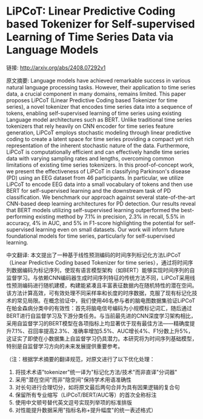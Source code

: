 # LiPCoT: Linear Predictive Coding based Tokenizer for Self-supervised Learning of Time Series Data via Language Models

链接: http://arxiv.org/abs/2408.07292v1

原文摘要:
Language models have achieved remarkable success in various natural language
processing tasks. However, their application to time series data, a crucial
component in many domains, remains limited. This paper proposes LiPCoT (Linear
Predictive Coding based Tokenizer for time series), a novel tokenizer that
encodes time series data into a sequence of tokens, enabling self-supervised
learning of time series using existing Language model architectures such as
BERT. Unlike traditional time series tokenizers that rely heavily on CNN
encoder for time series feature generation, LiPCoT employs stochastic modeling
through linear predictive coding to create a latent space for time series
providing a compact yet rich representation of the inherent stochastic nature
of the data. Furthermore, LiPCoT is computationally efficient and can
effectively handle time series data with varying sampling rates and lengths,
overcoming common limitations of existing time series tokenizers. In this
proof-of-concept work, we present the effectiveness of LiPCoT in classifying
Parkinson's disease (PD) using an EEG dataset from 46 participants. In
particular, we utilize LiPCoT to encode EEG data into a small vocabulary of
tokens and then use BERT for self-supervised learning and the downstream task
of PD classification. We benchmark our approach against several
state-of-the-art CNN-based deep learning architectures for PD detection. Our
results reveal that BERT models utilizing self-supervised learning outperformed
the best-performing existing method by 7.1% in precision, 2.3% in recall, 5.5%
in accuracy, 4% in AUC, and 5% in F1-score highlighting the potential for
self-supervised learning even on small datasets. Our work will inform future
foundational models for time series, particularly for self-supervised learning.

中文翻译:
本文提出了一种基于线性预测编码的时间序列标记化方法LiPCoT（Linear Predictive Coding based Tokenizer for time series），通过将时间序列数据编码为标记序列，使现有语言模型架构（如BERT）能够实现时间序列的自监督学习。与依赖CNN编码器生成时间序列特征的传统方法不同，LiPCoT采用线性预测编码进行随机建模，构建能紧凑且丰富表征数据内在随机特性的潜在空间。该方法计算高效，可有效处理不同采样率和长度的时序数据，克服了现有标记化技术的常见局限。在概念验证中，我们使用46名参与者的脑电图数据集验证LiPCoT在帕金森病分类中的有效性：首先将脑电信号编码为小规模标记词汇，随后通过BERT进行自监督学习及下游分类任务。与当前最先进的CNN深度学习架构相比，采用自监督学习的BERT模型在各项指标上均显著优于现有最佳方法——精确度提升7.1%、召回率提高2.3%、准确率增加5.5%、AUC增长4%、F1分数上升5%，这证实了即使在小数据集上自监督学习仍具潜力。本研究将为时间序列基础模型，特别是自监督学习方向的未来发展提供重要参考。

（注：根据学术摘要的翻译规范，对原文进行了以下优化处理：
1. 将技术术语"tokenizer"统一译为"标记化方法/技术"而非直译"分词器"
2. 采用"潜在空间"而非"隐空间"保持学术用语准确性
3. 对长句进行合理切分，如将原文最后两句合并为具有因果逻辑的复合句
4. 保留所有专业缩写（LiPCoT/BERT/AUC等）的首次全称标注
5. 使用中文顿号替代英文逗号实现列举项的标准排版
6. 对性能提升数据采用"指标名称+提升幅度"的统一表述格式）
